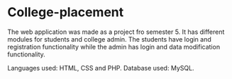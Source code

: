 # College-placement

The web application was made as a project fro semester 5. It has different modules for students and college admin. The students have login 
and registration functionality while the admin has login and data modification functionality.

Languages used: HTML, CSS and PHP.
Database used: MySQL.
